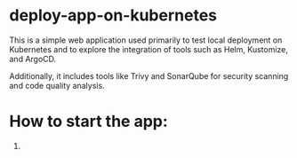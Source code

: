 # deploy-app-on-kubernetes


This is a simple web application used primarily to test local deployment on Kubernetes and to explore the integration of tools such as Helm, Kustomize, and ArgoCD. 

Additionally, it includes tools like Trivy and SonarQube for security scanning and code quality analysis.

# How to start the app:

1. 